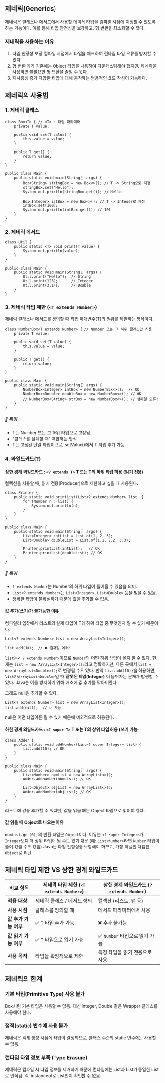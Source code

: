 ## 제네릭(Generics)
제네릭은 클래스나 메서드에서 사용할 데이터 타입을 컴파일 시점에 지정할 수 있도록 하는 기능이다. 이를 통해 타입 안정성을 보장하고, 형 변환을 최소화할 수 있다.

### 제네릭을 사용하는 이유
1. 타입 안정성 보장
컴파일 시점에서 타입을 체크하여 런타임 타입 오류를 방지할 수 있다.
2. 형 변환 제거
기존에는 Object 타입을 사용하여 다운캐스팅해야 했지만, 제네릭을 사용하면 불필요한 형 변환을 줄일 수 있다.
3. 재사용성 증가
다양한 타입에 대해 동작하는 범용적인 코드 작성이 가능하다.

## 제네릭의 사용법

### 1. 제네릭 클래스

```
class Box<T> { // <T> : 타입 파라미터
    private T value;

    public void set(T value) {
        this.value = value;
    }

    public T get() {
        return value;
    }
}

public class Main {
    public static void main(String[] args) {
        Box<String> stringBox = new Box<>(); // T -> String으로 지정
        stringBox.set("Hello");
        System.out.println(stringBox.get()); // Hello

        Box<Integer> intBox = new Box<>(); // T -> Integer로 지정
        intBox.set(100);
        System.out.println(intBox.get()); // 100
    }
}

```

### 2. 제네릭 메서드

```
class Util {
    public static <T> void print(T value) {
        System.out.println(value);
    }
}

public class Main {
    public static void main(String[] args) {
        Util.print("Hello");  // String
        Util.print(123);      // Integer
        Util.print(3.14);     // Double
    }
}
```

### 3. 제네릭 타입 제한 (`<T extends Number>`)

제네릭 클래스나 메서드를 정의할 때 타입 매개변수(T)의 범위를 제한하는 방식이다.

```
class NumberBox<T extends Number> { // Number 또는 그 하위 클래스만 허용
    private T value;

    public void set(T value) {
        this.value = value;
    }

    public T get() {
        return value;
    }
}

public class Main {
    public static void main(String[] args) {
        NumberBox<Integer> intBox = new NumberBox<>();  // OK
        NumberBox<Double> doubleBox = new NumberBox<>(); // OK
        // NumberBox<String> strBox = new NumberBox<>(); // 컴파일 오류!
    }
}
```

##### 📌 특징
- T는 Number 또는 그 하위 타입으로 고정됨.
- "클래스를 설계할 때" 제한하는 방식.
- T는 고정된 단일 타입이므로, setValue()에서 T 타입 추가 가능.

### 4. 와일드카드(?)

#### 상한 경계 와일드카드 : `<? extends T>` T 또는 T의 하위 타입 허용 (읽기 전용)

컬렉션을 사용할 때, 읽기 전용(Producer)으로 제한하고 싶을 때 사용된다.

```
class Printer {
    public static void printList(List<? extends Number> list) {
        for (Number n : list) {
            System.out.println(n);
        }
    }
}

public class Main {
    public static void main(String[] args) {
        List<Integer> intList = List.of(1, 2, 3);
        List<Double> doubleList = List.of(1.1, 2.2, 3.3);
        
        Printer.printList(intList);   // OK
        Printer.printList(doubleList); // OK
    }
}
```

##### 📌 특징
- `? extends Number`는 Number의 하위 타입이 들어올 수 있음을 의미.
- `List<? extends Number>`는 `List<Integer>`, `List<Double>` 등을 받을 수 있음.
- 정확한 타입이 불확실하기 때문에 값을 추가할 수 없음.

#### 값 추가(쓰기)가 불가능한 이유

컴파일러 입장에서 리스트의 실제 타입이 T의 하위 타입 중 무엇인지 알 수 없기 때문이다.

```
List<? extends Number> list = new ArrayList<Integer>();

list.add(10);  // ❌ 컴파일 에러!
```

`list`는`< ? extends Number>`이므로 `Number`의 어떤 하위 타입이 올지 알 수 없다.
현재는 `list = new ArrayList<Integer>();`라고 명확하지만,
다른 곳에서 `list = new ArrayList<Double>();`로 변경될 수도 있다.
만약 `list.add(10);`을 허용하면, `list`가`ArrayList<Double>`일 때 **잘못된 타입(Integer)** 이 들어가는 문제가 발생할 수 있다.
Java는 이를 방지하기 위해 애초에 값 추가를 막아버린다.

그래도 null은 추가할 수 있다.
```
List<? extends Number> list = new ArrayList<Integer>();
list.add(null);  // ✅ 가능
```
null은 어떤 타입이든 될 수 있기 때문에 예외적으로 허용된다.


#### 하한 경계 와일드카드 : `<? super T>` T 또는 T의 상위 타입 허용 (쓰기 가능)

```
class Adder {
    public static void addNumber(List<? super Integer> list) {
        list.add(10); // OK
    }
}

public class Main {
    public static void main(String[] args) {
        List<Number> numList = new ArrayList<>();
        Adder.addNumber(numList); // OK

        List<Object> objList = new ArrayList<>();
        Adder.addNumber(objList); // OK
    }
}
```

리스트에 값을 추가할 수 있지만, 값을 읽을 때는 Object 타입으로 읽어야 한다.

#### 값 읽을 때 Object로 나오는 이유
`numList.get(0);`의 반환 타입은 `Object`이다.
이유는 `<? super Integer>`가 `Integer`보다 더 상위 타입이 될 수도 있기 때문
(예: `List<Number>`라면 `Number` 타입이 들어 있을 수도 있음)
Java는 타입 안정성을 보장해야 하므로, 가장 확실한 타입인 `Object`로 리턴.

## 제네릭 타입 제한 VS 상한 경계 와일드카드

| 비교 항목  | **제네릭 타입 제한** (`<T extends Number>`) | **상한 경계 와일드카드** (`? extends Number`) |
|-----------|--------------------------------|------------------------------|
| **적용 대상** | 제네릭 클래스 / 메서드 정의 | 컬렉션 (리스트, 맵 등) |
| **사용 시점** | 클래스를 정의할 때 | 메서드 파라미터에서 사용 |
| **값 추가 가능 여부** | ✅ `T` 타입 추가 가능 | ❌ 추가 불가능 |
| **값 읽기 가능 여부** | ✅ `T` 타입으로 읽기 가능 | ✅ `Number` 타입으로 읽기 가능 |
| **사용 목적** | 타입을 확정적으로 제한 | 특정 타입을 읽기 전용으로 사용 |

## 제네릭의 한계

### 기본 타입(Primitive Type) 사용 불가

Box<int>처럼 기본 타입은 사용할 수 없음. 대신 Integer, Double 같은 Wrapper 클래스를 사용해야 한다.

### 정적(static) 변수에 사용 불가

제네릭은 객체 생성 시점에 타입이 결정되므로, 클래스 수준의 static 변수에는 사용할 수 없음.

### 런타임 타입 정보 부족 (Type Erasure)

제네릭은 컴파일 시 타입 정보를 제거하기 때문에 런타임에는 List<String>과 List<Integer>가 동일한 List로 인식됨.
즉, instanceof로 List<String>인지 확인할 수 없음.
